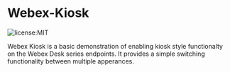 # Webex-Kiosk
![license:MIT](https://img.shields.io/badge/License-MIT-green.svg?style=flat-square)

Webex Kiosk is a basic demonstration of enabling kiosk style functionalty on the Webex Desk series endpoints. It provides a simple switching functionality between multiple apperances.
